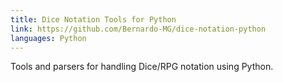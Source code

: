 ```yaml
---
title: Dice Notation Tools for Python
link: https://github.com/Bernardo-MG/dice-notation-python
languages: Python
---
```

Tools and parsers for handling Dice/RPG notation using Python.
